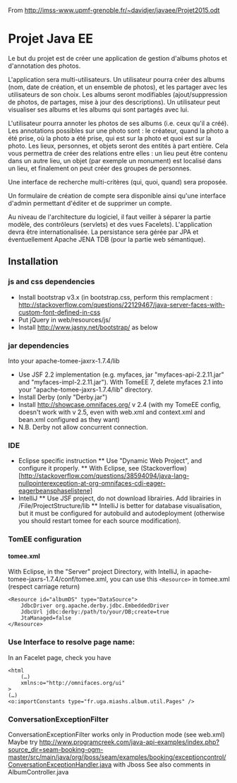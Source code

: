 From http://imss-www.upmf-grenoble.fr/~davidjer/javaee/Projet2015.odt

# Projet Java EE

Le but du projet est de créer une application de gestion d'albums photos et d'annotation des photos.

L'application sera multi-utilisateurs. Un utilisateur pourra créer des albums (nom, date de création, et un ensemble de photos), et les partager avec les utilisateurs de son choix. Les albums seront modifiables (ajout/suppression de photos, de partages, mise à jour des descriptions). Un utilisateur peut visualiser ses albums et les albums qui sont partagés avec lui.

L'utilisateur pourra annoter les photos de ses albums (i.e. ceux qu'il a créé). Les annotations possibles sur une photo sont : le créateur, quand la photo a été prise, où la photo a été prise, qui est sur la photo et quoi est sur la photo. Les lieux, personnes, et objets seront des entités à part entière. Cela vous permettra de créer des relations entre elles : un lieu peut être contenu dans un autre lieu, un objet (par exemple un monument) est localisé dans un lieu, et finalement on peut créer des groupes de personnes.

Une interface de recherche multi-critères (qui, quoi, quand) sera proposée.

Un formulaire de création de compte sera disponible ainsi qu'une interface d'admin permettant d'éditer et de supprimer un compte.

Au niveau de l'architecture du logiciel, il faut veiller à séparer la partie modèle, des contrôleurs (servlets) et des vues Facelets). L'application devra être internationalisée. La persistance sera gérée par JPA et éventuellement Apache JENA TDB (pour la partie web sémantique).


## Installation

### js and css dependencies
* Install bootstrap v3.x (in bootstrap.css, perform this remplacment :
        http://stackoverflow.com/questions/22129467/java-server-faces-with-custom-font-defined-in-css
* Put jQuery in web/resources/js/
* Install http://www.jasny.net/bootstrap/ as below

### jar dependencies
Into your apache-tomee-jaxrx-1.7.4/lib
* Use JSF 2.2 implementation (e.g. myfaces, jar "myfaces-api-2.2.11.jar" and "myfaces-impl-2.2.11.jar"). With TomeEE 7, delete myfaces 2.1 into your "apache-tomee-jaxrs-1.7.4/lib" directory.
* Install Derby (only "Derby.jar")
* Install http://showcase.omnifaces.org/ v 2.4 (with my TomeEE config, doesn't work with v 2.5, even with web.xml and context.xml and bean.xml configured as they want)
* N.B. Derby not allow concurrent connection.

### IDE
* Eclipse specific instruction
** Use "Dynamic Web Project", and configure it properly.
** With Eclipse, see (Stackoverflow)[http://stackoverflow.com/questions/38594094/java-lang-nullpointerexception-at-org-omnifaces-cdi-eager-eagerbeansphaselistene]
* IntelliJ
** Use JSF project, do not download librairies. Add librairies in /File/ProjectStructure/lib
** IntelliJ is better for database visualisation, but it must be configured for autobuild and autodeployment (otherwise you should restart tomee for each source modification).


### TomEE configuration
#### tomee.xml
With Eclipse, in the "Server" project Directory, with IntelliJ, in apache-tomee-jaxrs-1.7.4/conf/tomee.xml, you can use this `<Resource>` in tomee.xml (respect carriage return)
```
<Resource id="albumDS" type="DataSource">
    JdbcDriver org.apache.derby.jdbc.EmbeddedDriver
    JdbcUrl jdbc:derby:/path/to/your/DB;create=true
    JtaManaged=false
</Resource>
```

### Use Interface to resolve page name:

In an Facelet page, check you have
```
<html
    (…)
    xmlns:o="http://omnifaces.org/ui"
>
(…)
<o:importConstants type="fr.uga.miashs.album.util.Pages" />
```

### ConversationExceptionFilter

ConversationExceptionFilter works only in Production mode (see web.xml)
Maybe try http://www.programcreek.com/java-api-examples/index.php?source_dir=seam-booking-ogm-master/src/main/java/org/jboss/seam/examples/booking/exceptioncontrol/ConversationExceptionHandler.java with Jboss
See also comments in AlbumController.java

<!-- vim: sw=4 ts=4 et:
-->
